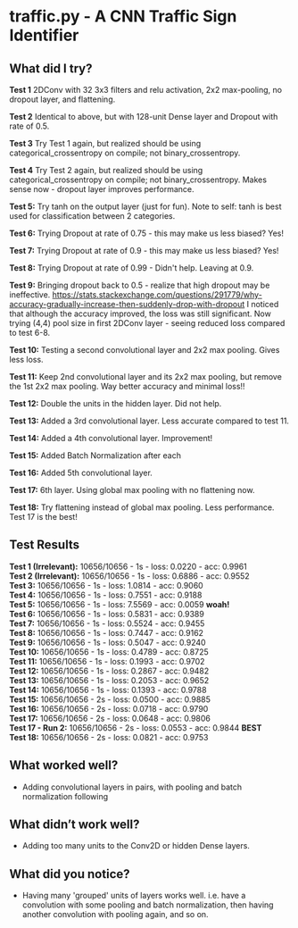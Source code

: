 # traffic.py - A CNN Traffic Sign Identifier

## What did I try?
**Test 1**
2DConv with 32 3x3 filters and relu activation, 2x2 max-pooling, no dropout layer, and flattening.

**Test 2**
Identical to above, but with 128-unit Dense layer and Dropout with rate of 0.5.

**Test 3**
Try Test 1 again, but realized should be using categorical_crossentropy on compile; not binary_crossentropy.

**Test 4**
Try Test 2 again, but realized should be using categorical_crossentropy on compile; not binary_crossentropy. Makes sense now - dropout layer improves performance.

**Test 5:** 
Try tanh on the output layer (just for fun). Note to self: tanh is best used for classification between 2 categories.

**Test 6:**
Trying Dropout at rate of 0.75 - this may make us less biased? Yes!

**Test 7:**
Trying Dropout at rate of 0.9 - this may make us less biased? Yes!

**Test 8:**
Trying Dropout at rate of 0.99 - Didn't help. Leaving at 0.9.

**Test 9:**
Bringing dropout back to 0.5 - realize that high dropout may be ineffective. https://stats.stackexchange.com/questions/291779/why-accuracy-gradually-increase-then-suddenly-drop-with-dropout
I noticed that although the accuracy improved, the loss was still significant. Now trying (4,4) pool size in first 2DConv layer - seeing reduced loss compared to test 6-8.

**Test 10:**
Testing a second convolutional layer and 2x2 max pooling. Gives less loss.

**Test 11:**
Keep 2nd convolutional layer and its 2x2 max pooling, but remove the 1st 2x2 max pooling. Way better accuracy and minimal loss!!

**Test 12:**
Double the units in the hidden layer. Did not help.

**Test 13:**
Added a 3rd convolutional layer. Less accurate compared to test 11.

**Test 14:**
Added a 4th convolutional layer. Improvement!

**Test 15:**
Added Batch Normalization after each

**Test 16:**
Added 5th convolutional layer. 

**Test 17:**
6th layer. Using global max pooling with no flattening now.

**Test 18:**
Try flattening instead of global max pooling. Less performance. 
Test 17 is the best!

## Test Results
**Test 1 (Irrelevant):** 10656/10656 - 1s - loss: 0.0220 - acc: 0.9961  
**Test 2 (Irrelevant):** 10656/10656 - 1s - loss: 0.6886 - acc: 0.9552  
**Test 3:** 10656/10656 - 1s - loss: 1.0814 - acc: 0.9060  
**Test 4:** 10656/10656 - 1s - loss: 0.7551 - acc: 0.9188  
**Test 5:** 10656/10656 - 1s - loss: 7.5569 - acc: 0.0059 **woah!**  
**Test 6:** 10656/10656 - 1s - loss: 0.5831 - acc: 0.9389  
**Test 7:** 10656/10656 - 1s - loss: 0.5524 - acc: 0.9455  
**Test 8:** 10656/10656 - 1s - loss: 0.7447 - acc: 0.9162  
**Test 9:** 10656/10656 - 1s - loss: 0.5047 - acc: 0.9240  
**Test 10:** 10656/10656 - 1s - loss: 0.4789 - acc: 0.8725  
**Test 11:** 10656/10656 - 1s - loss: 0.1993 - acc: 0.9702  
**Test 12:** 10656/10656 - 1s - loss: 0.2867 - acc: 0.9482  
**Test 13:** 10656/10656 - 1s - loss: 0.2053 - acc: 0.9652  
**Test 14:** 10656/10656 - 1s - loss: 0.1393 - acc: 0.9788  
**Test 15:** 10656/10656 - 2s - loss: 0.0500 - acc: 0.9885  
**Test 16:** 10656/10656 - 2s - loss: 0.0718 - acc: 0.9790  
**Test 17:** 10656/10656 - 2s - loss: 0.0648 - acc: 0.9806  
**Test 17 - Run 2:** 10656/10656 - 2s - loss: 0.0553 - acc: 0.9844 **BEST**  
**Test 18:** 10656/10656 - 2s - loss: 0.0821 - acc: 0.9753  

## What worked well? 
- Adding convolutional layers in pairs, with pooling and batch normalization following

## What didn’t work well?
- Adding too many units to the Conv2D or hidden Dense layers.

## What did you notice?
- Having many 'grouped' units of layers works well. i.e. have a convolution with some pooling and batch normalization, then having another convolution with pooling again, and so on.

